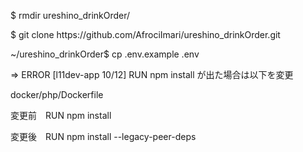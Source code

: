 <p>$ rmdir ureshino_drinkOrder/</p>

<p>$ git clone https://github.com/AfrociImari/ureshino_drinkOrder.git</p>

<p>~/ureshino_drinkOrder$ cp .env.example .env</p>

<p> => ERROR [l11dev-app 10/12] RUN npm install     が出た場合は以下を変更</p>

docker/php/Dockerfile
<p>変更前　RUN npm install</p>
<p>変更後　RUN npm install --legacy-peer-deps</p>
